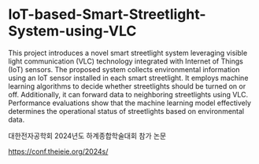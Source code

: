 # IoT-based-Smart-Streetlight-System-using-VLC

This project introduces a novel smart streetlight system leveraging visible light communication (VLC) technology integrated with Internet of Things (IoT) sensors. The proposed system collects environmental information using an IoT sensor installed in each smart streetlight. It employs machine learning algorithms to decide whether streetlights should be turned on or off. Additionally, it can forward data to neighboring streetlights using VLC. Performance evaluations show that the machine learning model effectively determines the operational status of streetlights based on environmental data.

대한전자공학회 2024년도 하계종합학술대회 참가 논문

https://conf.theieie.org/2024s/
